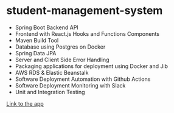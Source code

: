 # student-management-system

- Spring Boot Backend API
- Frontend with React.js Hooks and Functions Components
- Maven Build Tool
- Database using Postgres on Docker
- Spring Data JPA
- Server and Client Side Error Handling
- Packaging applications for deployment using Docker and Jib
- AWS RDS & Elastic Beanstalk
- Software Deployment Automation with Github Actions
- Software Deployment Monitoring with Slack
- Unit and Integration Testing

[Link to the app](http://studentmanagementsystem-env.eba-2vdibvuj.us-east-1.elasticbeanstalk.com/)
